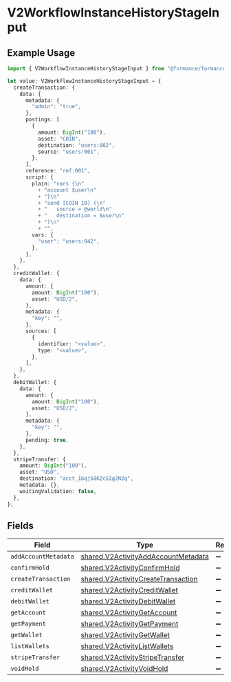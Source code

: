 # V2WorkflowInstanceHistoryStageInput

## Example Usage

```typescript
import { V2WorkflowInstanceHistoryStageInput } from "@formance/formance-sdk/sdk/models/shared";

let value: V2WorkflowInstanceHistoryStageInput = {
  createTransaction: {
    data: {
      metadata: {
        "admin": "true",
      },
      postings: [
        {
          amount: BigInt("100"),
          asset: "COIN",
          destination: "users:002",
          source: "users:001",
        },
      ],
      reference: "ref:001",
      script: {
        plain: "vars {\n"
          + "account $user\n"
          + "}\n"
          + "send [COIN 10] (\n"
          + "	source = @world\n"
          + "	destination = $user\n"
          + ")\n"
          + "",
        vars: {
          "user": "users:042",
        },
      },
    },
  },
  creditWallet: {
    data: {
      amount: {
        amount: BigInt("100"),
        asset: "USD/2",
      },
      metadata: {
        "key": "",
      },
      sources: [
        {
          identifier: "<value>",
          type: "<value>",
        },
      ],
    },
  },
  debitWallet: {
    data: {
      amount: {
        amount: BigInt("100"),
        asset: "USD/2",
      },
      metadata: {
        "key": "",
      },
      pending: true,
    },
  },
  stripeTransfer: {
    amount: BigInt("100"),
    asset: "USD",
    destination: "acct_1Gqj58KZcSIg2N2q",
    metadata: {},
    waitingValidation: false,
  },
};
```

## Fields

| Field                                                                                             | Type                                                                                              | Required                                                                                          | Description                                                                                       |
| ------------------------------------------------------------------------------------------------- | ------------------------------------------------------------------------------------------------- | ------------------------------------------------------------------------------------------------- | ------------------------------------------------------------------------------------------------- |
| `addAccountMetadata`                                                                              | [shared.V2ActivityAddAccountMetadata](../../../sdk/models/shared/v2activityaddaccountmetadata.md) | :heavy_minus_sign:                                                                                | N/A                                                                                               |
| `confirmHold`                                                                                     | [shared.V2ActivityConfirmHold](../../../sdk/models/shared/v2activityconfirmhold.md)               | :heavy_minus_sign:                                                                                | N/A                                                                                               |
| `createTransaction`                                                                               | [shared.V2ActivityCreateTransaction](../../../sdk/models/shared/v2activitycreatetransaction.md)   | :heavy_minus_sign:                                                                                | N/A                                                                                               |
| `creditWallet`                                                                                    | [shared.V2ActivityCreditWallet](../../../sdk/models/shared/v2activitycreditwallet.md)             | :heavy_minus_sign:                                                                                | N/A                                                                                               |
| `debitWallet`                                                                                     | [shared.V2ActivityDebitWallet](../../../sdk/models/shared/v2activitydebitwallet.md)               | :heavy_minus_sign:                                                                                | N/A                                                                                               |
| `getAccount`                                                                                      | [shared.V2ActivityGetAccount](../../../sdk/models/shared/v2activitygetaccount.md)                 | :heavy_minus_sign:                                                                                | N/A                                                                                               |
| `getPayment`                                                                                      | [shared.V2ActivityGetPayment](../../../sdk/models/shared/v2activitygetpayment.md)                 | :heavy_minus_sign:                                                                                | N/A                                                                                               |
| `getWallet`                                                                                       | [shared.V2ActivityGetWallet](../../../sdk/models/shared/v2activitygetwallet.md)                   | :heavy_minus_sign:                                                                                | N/A                                                                                               |
| `listWallets`                                                                                     | [shared.V2ActivityListWallets](../../../sdk/models/shared/v2activitylistwallets.md)               | :heavy_minus_sign:                                                                                | N/A                                                                                               |
| `stripeTransfer`                                                                                  | [shared.V2ActivityStripeTransfer](../../../sdk/models/shared/v2activitystripetransfer.md)         | :heavy_minus_sign:                                                                                | N/A                                                                                               |
| `voidHold`                                                                                        | [shared.V2ActivityVoidHold](../../../sdk/models/shared/v2activityvoidhold.md)                     | :heavy_minus_sign:                                                                                | N/A                                                                                               |